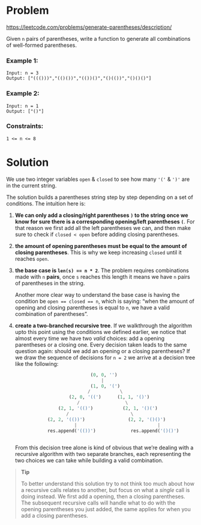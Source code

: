 # Problem
https://leetcode.com/problems/generate-parentheses/description/

Given `n` pairs of parentheses, write a function to generate all combinations of well-formed parentheses.


### Example 1:

    Input: n = 3
    Output: ["((()))","(()())","(())()","()(())","()()()"]

### Example 2:

    Input: n = 1
    Output: ["()"]



### Constraints:

    1 <= n <= 8

# Solution
We use two integer variables `open` & `closed` to see how many `'('` & `')'` are in the current string.

The solution builds a parentheses string step by step depending on a set of conditions. The intuition here is:

1. **We can only add a closing/right parentheses `)` to the string once we know for sure there is a corresponding opening/left parentheses `(`**. For that reason we first add all the left parentheses we can, and then make sure to check if `closed < open` before adding closing parentheses.
2. **the amount of opening parentheses must be equal to the amount of closing parentheses**. This is why we keep increasing `closed` until it reaches `open`.
3. **the base case is `len(s) == n * 2`**. The problem requires combinations made with `n` **pairs**, once `s` reaches this length it means we have `n` pairs of parentheses in the string.

   Another more clear way to understand the base case is having the condition be `open == closed == n`, which is saying: “when the amount of opening and closing parentheses is equal to `n`, we have a valid combination of parentheses”.

4. **create a two-branched recursive tree**. If we walkthrough the algorithm upto this point using the conditions we defined earlier, we notice that almost every time we have two *valid* choices: add a opening parentheses or a closing one. Every decision taken leads to the same question again: should we add an opening or a closing parentheses? If we draw the sequence of decisions for `n = 2` we arrive at a decision tree like the following:

    ```python
                                (0, 0, '')
                                    |	
                                (1, 0, '(')  
                               /           \
                        (2, 0, '((')      (1, 1, '()')
                           /                 \
                    (2, 1, '(()')           (2, 1, '()(')
                       /                       \
                (2, 2, '(())')                (2, 2, '()()')
                          |	                             |
                res.append('(())')             res.append('()()')
       
    ```

   From this decision tree alone is kind of obvious that we’re dealing with a recursive algorithm with two separate branches, each representing the two choices we can take while building a valid combination.

> **Tip**
> 
> To better understand this solution try to not think too much about how a recursive calls relates to another, but focus on what a *single* call is doing instead. We first add a opening, then a closing parentheses. The subsequent recursive calls will handle what to do with the opening parentheses you just added, the same applies for when you add a closing parentheses.